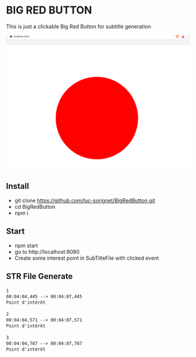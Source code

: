 # BIG RED BUTTON
This is just a clickable Big Red Button for subtitle generation

![Screenshot1](https://github.com/luc-sorignet/BigRedButton/blob/master/screenshot.png?raw=true)

## Install
- git clone https://github.com/luc-sorignet/BigRedButton.git
- cd BigRedButton
- npm i

## Start
- npm start
- go to http://localhost:8080
- Create some interest point in SubTitleFile with clicked event 



## STR File Generate

    1
    00:04:04,445 --> 00:04:07,445
    Point d'intérêt

    2
    00:04:04,571 --> 00:04:07,571
    Point d'intérêt

    3
    00:04:04,787 --> 00:04:07,787
    Point d'intérêt
